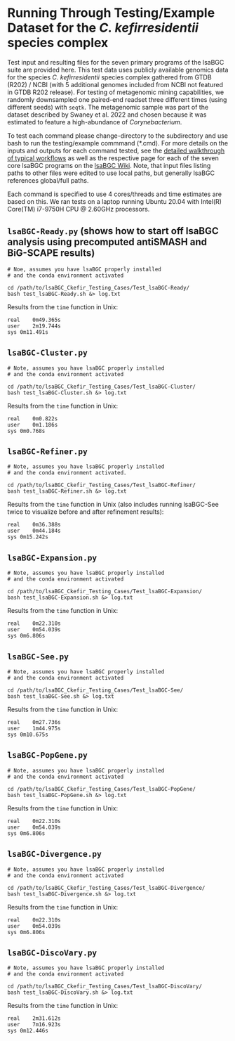 # Running Through Testing/Example Dataset for the *C. kefirresidentii* species complex

Test input and resulting files for the seven primary programs of the lsaBGC suite are provided here. This test data uses publicly available genomics data for the species *C. kefirresidentii* species complex gathered from GTDB (R202) / NCBI (with 5 additional genomes included from NCBI not featured in GTDB R202 release). For testing of metagenomic mining capabilities, we randomly downsampled one paired-end readset three different times (using different seeds) with `seqtk`. The metagenomic sample was part of the dataset described by Swaney et al. 2022 and chosen because it was estimated to feature a high-abundance of *Corynebacterium*.

To test each command please change-directory to the subdirectory and use bash to run the testing/example commmand (\*.cmd). For more details on the inputs and outputs for each command tested, see the [detailed walkthrough of typical workflows]([https://github.com/Kalan-Lab/lsaBGC/wiki/03.-Detailed-Walkthrough](https://github.com/Kalan-Lab/lsaBGC/wiki/03.-Tutorial:-Exploring-BGCs-in-Cutibacterium)) as well as the respective page for each of the seven core lsaBGC programs on the [lsaBGC Wiki](https://github.com/Kalan-Lab/lsaBGC/wiki). Note, that input files listing paths to other files were edited to use local paths, but generally lsaBGC references global/full paths.

Each command is specified to use 4 cores/threads and time estimates are based on this. We ran tests on a laptop running Ubuntu 20.04 with  Intel(R) Core(TM) i7-9750H CPU @ 2.60GHz processors.

## `lsaBGC-Ready.py` (shows how to start off lsaBGC analysis using precomputed antiSMASH and BiG-SCAPE results)

```console
# Noe, assumes you have lsaBGC properly installed 
# and the conda environment activated

cd /path/to/lsaBGC_Ckefir_Testing_Cases/Test_lsaBGC-Ready/
bash test_lsaBGC-Ready.sh &> log.txt
```

Results from the `time` function in Unix:
```
real	0m49.365s
user	2m19.744s
sys	0m11.491s
```

## `lsaBGC-Cluster.py`

```console
# Note, assumes you have lsaBGC properly installed 
# and the conda environment activated

cd /path/to/lsaBGC_Ckefir_Testing_Cases/Test_lsaBGC-Cluster/
bash test_lsaBGC-Cluster.sh &> log.txt
```

Results from the `time` function in Unix:
```
real	0m0.822s
user	0m1.186s
sys	0m0.768s
```

## `lsaBGC-Refiner.py`

```console
# Note, assumes you have lsaBGC properly installed 
# and the conda environment activated.

cd /path/to/lsaBGC_Ckefir_Testing_Cases/Test_lsaBGC-Refiner/
bash test_lsaBGC-Refiner.sh &> log.txt
```

Results from the `time` function in Unix (also includes running lsaBGC-See twice to visualize before and after refinement results):
```
real	0m36.388s
user	0m44.184s
sys	0m15.242s
```

## `lsaBGC-Expansion.py`

```console
# Note, assumes you have lsaBGC properly installed 
# and the conda environment activated

cd /path/to/lsaBGC_Ckefir_Testing_Cases/Test_lsaBGC-Expansion/
bash test_lsaBGC-Expansion.sh &> log.txt
```

Results from the `time` function in Unix:
```
real	0m22.310s
user	0m54.039s
sys	0m6.806s
```

## `lsaBGC-See.py`

```console
# Note, assumes you have lsaBGC properly installed 
# and the conda environment activated

cd /path/to/lsaBGC_Ckefir_Testing_Cases/Test_lsaBGC-See/
bash test_lsaBGC-See.sh &> log.txt
```

Results from the `time` function in Unix:
```
real	0m27.736s
user	1m44.975s
sys	0m10.675s
```

## `lsaBGC-PopGene.py`

```console
# Note, assumes you have lsaBGC properly installed 
# and the conda environment activated

cd /path/to/lsaBGC_Ckefir_Testing_Cases/Test_lsaBGC-PopGene/
bash test_lsaBGC-PopGene.sh &> log.txt
```

Results from the `time` function in Unix:
```
real	0m22.310s
user	0m54.039s
sys	0m6.806s
```

## `lsaBGC-Divergence.py`

```console
# Note, assumes you have lsaBGC properly installed 
# and the conda environment activated

cd /path/to/lsaBGC_Ckefir_Testing_Cases/Test_lsaBGC-Divergence/
bash test_lsaBGC-Divergence.sh &> log.txt
```

Results from the `time` function in Unix:
```
real	0m22.310s
user	0m54.039s
sys	0m6.806s
```

## `lsaBGC-DiscoVary.py`

```console
# Note, assumes you have lsaBGC properly installed 
# and the conda environment activated

cd /path/to/lsaBGC_Ckefir_Testing_Cases/Test_lsaBGC-DiscoVary/
bash test_lsaBGC-DiscoVary.sh &> log.txt
```

Results from the `time` function in Unix:
```
real	2m31.612s
user	7m16.923s
sys	0m12.446s
```
